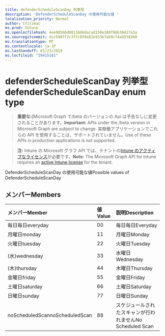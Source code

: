 ```yaml
---
title: defenderScheduleScanDay 列挙型
description: 'DefenderScheduleScanDay の使用可能な値 '
localization_priority: Normal
author: tfitzmac
ms.prod: Intune
ms.openlocfilehash: 4ee08566d0811666dacad158e380f86b30417a3a
ms.sourcegitcommit: dcc5907f2c3ffc0f0e82e953b7ab9cf4ab938360
ms.translationtype: MT
ms.contentlocale: ja-JP
ms.lasthandoff: 01/23/2019
ms.locfileid: "29415181"
---
```

# <a name="defenderschedulescanday-enum-type"></a><span data-ttu-id="69ef6-103">defenderScheduleScanDay 列挙型</span><span class="sxs-lookup"><span data-stu-id="69ef6-103">defenderScheduleScanDay enum type</span></span>

> <span data-ttu-id="69ef6-104">**重要な:**[Microsoft Graph で/beta のバージョンの Api は予告なしに変更されることがあります。</span><span class="sxs-lookup"><span data-stu-id="69ef6-104">**Important:** APIs under the /beta version in Microsoft Graph are subject to change.</span></span> <span data-ttu-id="69ef6-105">実稼働アプリケーションでこれらの API を使用することは、サポートされていません。</span><span class="sxs-lookup"><span data-stu-id="69ef6-105">Use of these APIs in production applications is not supported.</span></span>

> <span data-ttu-id="69ef6-106">**注:** Intune の Microsoft グラフ API では、テナントの[Intune のアクティブなライセンス](https://go.microsoft.com/fwlink/?linkid=839381)が必要です。</span><span class="sxs-lookup"><span data-stu-id="69ef6-106">**Note:** The Microsoft Graph API for Intune requires an [active Intune license](https://go.microsoft.com/fwlink/?linkid=839381) for the tenant.</span></span>

<span data-ttu-id="69ef6-107">DefenderScheduleScanDay の使用可能な値</span><span class="sxs-lookup"><span data-stu-id="69ef6-107">Possible values of DefenderScheduleScanDay</span></span> 

## <a name="members"></a><span data-ttu-id="69ef6-108">メンバー</span><span class="sxs-lookup"><span data-stu-id="69ef6-108">Members</span></span>
|<span data-ttu-id="69ef6-109">メンバー</span><span class="sxs-lookup"><span data-stu-id="69ef6-109">Member</span></span>|<span data-ttu-id="69ef6-110">値</span><span class="sxs-lookup"><span data-stu-id="69ef6-110">Value</span></span>|<span data-ttu-id="69ef6-111">説明</span><span class="sxs-lookup"><span data-stu-id="69ef6-111">Description</span></span>|
|:---|:---|:---|
|<span data-ttu-id="69ef6-112">毎日毎日</span><span class="sxs-lookup"><span data-stu-id="69ef6-112">everyday</span></span>|<span data-ttu-id="69ef6-113">0</span><span class="sxs-lookup"><span data-stu-id="69ef6-113">0</span></span>|<span data-ttu-id="69ef6-114">毎日毎日</span><span class="sxs-lookup"><span data-stu-id="69ef6-114">Everyday</span></span>|
|<span data-ttu-id="69ef6-115">月曜日</span><span class="sxs-lookup"><span data-stu-id="69ef6-115">monday</span></span>|<span data-ttu-id="69ef6-116">1</span><span class="sxs-lookup"><span data-stu-id="69ef6-116">1</span></span>|<span data-ttu-id="69ef6-117">月曜日</span><span class="sxs-lookup"><span data-stu-id="69ef6-117">Monday</span></span>|
|<span data-ttu-id="69ef6-118">火曜日</span><span class="sxs-lookup"><span data-stu-id="69ef6-118">tuesday</span></span>|<span data-ttu-id="69ef6-119">2</span><span class="sxs-lookup"><span data-stu-id="69ef6-119">2</span></span>|<span data-ttu-id="69ef6-120">火曜日</span><span class="sxs-lookup"><span data-stu-id="69ef6-120">Tuesday</span></span>|
|<span data-ttu-id="69ef6-121">(水)</span><span class="sxs-lookup"><span data-stu-id="69ef6-121">wednesday</span></span>|<span data-ttu-id="69ef6-122">3</span><span class="sxs-lookup"><span data-stu-id="69ef6-122">3</span></span>|<span data-ttu-id="69ef6-123">水曜日</span><span class="sxs-lookup"><span data-stu-id="69ef6-123">Wednesday</span></span>|
|<span data-ttu-id="69ef6-124">(木)</span><span class="sxs-lookup"><span data-stu-id="69ef6-124">thursday</span></span>|<span data-ttu-id="69ef6-125">4</span><span class="sxs-lookup"><span data-stu-id="69ef6-125">4</span></span>|<span data-ttu-id="69ef6-126">木曜日</span><span class="sxs-lookup"><span data-stu-id="69ef6-126">Thursday</span></span>|
|<span data-ttu-id="69ef6-127">金曜日</span><span class="sxs-lookup"><span data-stu-id="69ef6-127">friday</span></span>|<span data-ttu-id="69ef6-128">5</span><span class="sxs-lookup"><span data-stu-id="69ef6-128">5</span></span>|<span data-ttu-id="69ef6-129">金曜日</span><span class="sxs-lookup"><span data-stu-id="69ef6-129">Friday</span></span>|
|<span data-ttu-id="69ef6-130">土曜日</span><span class="sxs-lookup"><span data-stu-id="69ef6-130">saturday</span></span>|<span data-ttu-id="69ef6-131">6</span><span class="sxs-lookup"><span data-stu-id="69ef6-131">6</span></span>|<span data-ttu-id="69ef6-132">土曜日</span><span class="sxs-lookup"><span data-stu-id="69ef6-132">Saturday</span></span>|
|<span data-ttu-id="69ef6-133">日曜日</span><span class="sxs-lookup"><span data-stu-id="69ef6-133">sunday</span></span>|<span data-ttu-id="69ef6-134">7</span><span class="sxs-lookup"><span data-stu-id="69ef6-134">7</span></span>|<span data-ttu-id="69ef6-135">日曜日</span><span class="sxs-lookup"><span data-stu-id="69ef6-135">Sunday</span></span>|
|<span data-ttu-id="69ef6-136">noScheduledScan</span><span class="sxs-lookup"><span data-stu-id="69ef6-136">noScheduledScan</span></span>|<span data-ttu-id="69ef6-137">8</span><span class="sxs-lookup"><span data-stu-id="69ef6-137">8</span></span>|<span data-ttu-id="69ef6-138">スケジュールされたスキャンが行われません</span><span class="sxs-lookup"><span data-stu-id="69ef6-138">No Scheduled Scan</span></span>|





